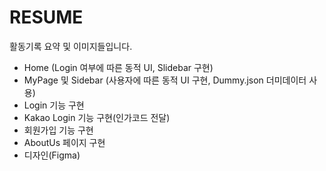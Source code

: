 # RESUME
활동기록 요약 및 이미지들입니다.

- Home (Login 여부에 따른 동적 UI, Slidebar 구현)
- MyPage 및 Sidebar (사용자에 따른 동적 UI 구현, Dummy.json 더미데이터 사용)
- Login 기능 구현
- Kakao Login 기능 구현(인가코드 전달)
- 회원가입 기능 구현
- AboutUs 페이지 구현
- 디자인(Figma)

